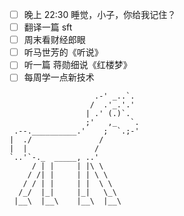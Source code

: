 - [ ] 晚上 22:30 睡觉，小子，你给我记住？
- [ ] 翻译一篇 sft 
- [ ] 周末看财经郎眼
- [ ] 听马世芳的《听说》
- [ ] 听一篇 蒋勋细说《红楼梦》
- [ ] 每周学一点新技术
```
                   .-' _..`.
                  /  .'_.'.'
                 | .' (.)`.
                 ;'   ,_   `.
 .--.__________.'    ;  `.;-'
|  ./               /
|  |               / 
`..'`-._  _____, ..'
     / | |     | |\ \
    / /| |     | | \ \
   / / | |     | |  \ \
  /_/  |_|     |_|   \_\
 |__\  |__\    |__\  |__\
 
 ```